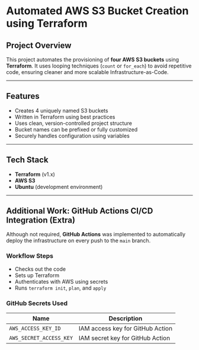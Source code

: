 #  Automated AWS S3 Bucket Creation using Terraform

##  Project Overview

This project automates the provisioning of **four AWS S3 buckets** using **Terraform**. It uses looping techniques (`count` or `for_each`) to avoid repetitive code, ensuring cleaner and more scalable Infrastructure-as-Code.

---

##  Features

-  Creates 4 uniquely named S3 buckets
-  Written in Terraform using best practices
-  Uses clean, version-controlled project structure
-  Bucket names can be prefixed or fully customized
-  Securely handles configuration using variables

---

##  Tech Stack

- **Terraform** (v1.x)
- **AWS S3**
- **Ubuntu** (development environment)

---
## Additional Work: GitHub Actions CI/CD Integration (Extra)

Although not required, **GitHub Actions** was implemented to automatically deploy the infrastructure on every push to the `main` branch.

### Workflow Steps

- Checks out the code
- Sets up Terraform
- Authenticates with AWS using secrets
- Runs `terraform init`, `plan`, and `apply`

### GitHub Secrets Used

| Name                    | Description                      |
|-------------------------|----------------------------------|
| `AWS_ACCESS_KEY_ID`     | IAM access key for GitHub Action |
| `AWS_SECRET_ACCESS_KEY` | IAM secret key for GitHub Action |
